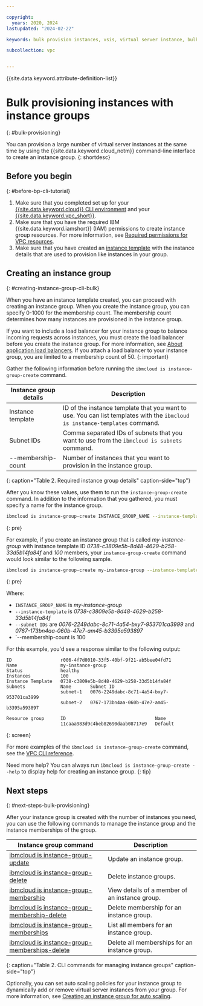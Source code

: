 ```yaml
---

copyright:
  years: 2020, 2024
lastupdated: "2024-02-22"

keywords: bulk provision instances, vsis, virtual server instance, bulk provision with instance group

subcollection: vpc


---
```


{{site.data.keyword.attribute-definition-list}}

# Bulk provisioning instances with instance groups
{: #bulk-provisioning}

You can provision a large number of virtual server instances at the same time by using the {{site.data.keyword.cloud_notm}} command-line interface to create an instance group. 
{: shortdesc}

## Before you begin
{: #before-bp-cli-tutorial}

1. Make sure that you completed set up for your [{{site.data.keyword.cloud}} CLI environment](/docs/vpc?topic=vpc-set-up-environment#cli-prerequisites-setup) and your [{{site.data.keyword.vpc_short}}](/docs/vpc?topic=vpc-creating-vpc-resources-with-cli-and-api&interface=cli).
2. Make sure that you have the required IBM {{site.data.keyword.iamshort}} (IAM) permissions to create instance group resources. For more information, see [Required permissions for VPC resources](/docs/vpc?topic=vpc-resource-authorizations-required-for-api-and-cli-calls). 
3. Make sure that you have created an [instance template](/docs/vpc?topic=vpc-create-instance-template) with the instance details that are used to provision like instances in your group.

## Creating an instance group
{: #creating-instance-group-cli-bulk}

When you have an instance template created, you can proceed with creating an instance group. When you create the instance group, you can specify 0-1000 for the membership count. The membership count determines how many instances are provisioned in the instance group.

If you want to include a load balancer for your instance group to balance incoming requests across instances, you must 
create the load balancer before you create the instance group. For more information, see [About application load balancers](/docs/vpc?topic=vpc-load-balancers). If you attach a load balancer to your instance group, you are limited to a membership count of 50.
{: important}

Gather the following information before running the `ibmcloud is instance-group-create` command.

|    Instance group details  |       Description                |
| -------------------------- | -------------------------------- |
| Instance template | ID of the instance template that you want to use. You can list templates with the `ibmcloud is instance-templates` command.   |
| Subnet IDs | Comma separated IDs of subnets that you want to use from the `ibmcloud is subnets` command. |
| --membership-count | Number of instances that you want to provision in the instance group. |
{: caption="Table 2. Required instance group details" caption-side="top"}

After you know these values, use them to run the `instance-group-create` command. In addition to the information that you 
gathered, you must specify a name for the instance group. 

```sh
ibmcloud is instance-group-create INSTANCE_GROUP_NAME --instance-template INSTANCE_TEMPLATE --subnet-ids IDS --membership-count MEMBERS
```
{: pre}

For example, if you create an instance group that is called _my-instance-group_ with instance template ID _0738-c3809e5b-8d48-4629-b258-33d5b14fa84f_ and _100_ members, your `instance-group-create` command would look similar to the following sample.

```sh
ibmcloud is instance-group-create my-instance-group --instance-template 0738-c3809e5b-8d48-4629-b258-33d5b14fa84f --subnet-ids 0076-2249dabc-8c71-4a54-bxy7-953701ca3999,0767-173bn4aa-060b-47e7-am45-b3395a593897 --membership-count 100
```
{: pre}

Where:
   - `INSTANCE_GROUP_NAME` is _my-instance-group_
   - `--instance-template` is _0738-c3809e5b-8d48-4629-b258-33d5b14fa84f_
   - `--subnet IDs` are _0076-2249dabc-8c71-4a54-bxy7-953701ca3999_ and _0767-173bn4aa-060b-47e7-am45-b3395a593897_
   - `--membership-count is 100

For this example, you'd see a response similar to the following output:

```ssh
ID                  r006-4f7d0010-33f5-40bf-9f21-ab5bee04fd71   
Name                my-instance-group   
Status              healthy   
Instances           100
Instance Template   0738-c3809e5b-8d48-4629-b258-33d5b14fa84f   
Subnets             Name       Subnet ID      
                    subnet-1   0076-2249dabc-8c71-4a54-bxy7-953701ca3999
                    subnet-2   0767-173bn4aa-060b-47e7-am45-b3395a593897
                       
Resource group      ID                                 Name      
                    11caaa983d9c4beb82690daab08717e9   Default      
```
{: screen}

For more examples of the `ibmcloud is instance-group-create` command, see the [VPC CLI reference](/docs/vpc?topic=vpc-vpc-reference#instance-group-create).

Need more help? You can always run `ibmcloud is instance-group-create --help` to display help for creating an instance group.
{: tip}

## Next steps
{: #next-steps-bulk-provisioning}

After your instance group is created with the number of instances you need, you can use the following commands to manage the instance group and the instance memberships of the group. 

|    Instance group command  |       Description                |
| -------------------------- | -------------------------------- |
| [ibmcloud is instance-group-update](/docs/vpc?topic=vpc-vpc-reference#instance-group-update) | Update an instance group. |
| [ibmcloud is instance-group-delete](/docs/vpc?topic=vpc-vpc-reference#instance-group-delete) | Delete instance groups. |
| [ibmcloud is instance-group-membership](/docs/vpc?topic=vpc-vpc-reference#instance-group-membership-view) | View details of a member of an instance group. |
| [ibmcloud is instance-group-membership-delete](/docs/vpc?topic=vpc-vpc-reference#instance-group-membership-delete) | Delete membership for an instance group. |
| [ibmcloud is instance-group-memberships](/docs/vpc?topic=vpc-vpc-reference#instance-group-memberships-list) | List all members for an instance group. |
| [ibmcloud is instance-group-memberships-delete](/docs/vpc?topic=vpc-vpc-reference#instance-group-memberships-delete) | Delete all memberships for an instance group. |
{: caption="Table 2. CLI commands for managing instance groups" caption-side="top"}

Optionally, you can set auto scaling policies for your instance group to dynamically add or remove virtual server instances from your group. For more information, see [Creating an instance group for auto scaling](/docs/vpc?topic=vpc-creating-auto-scale-instance-group).
